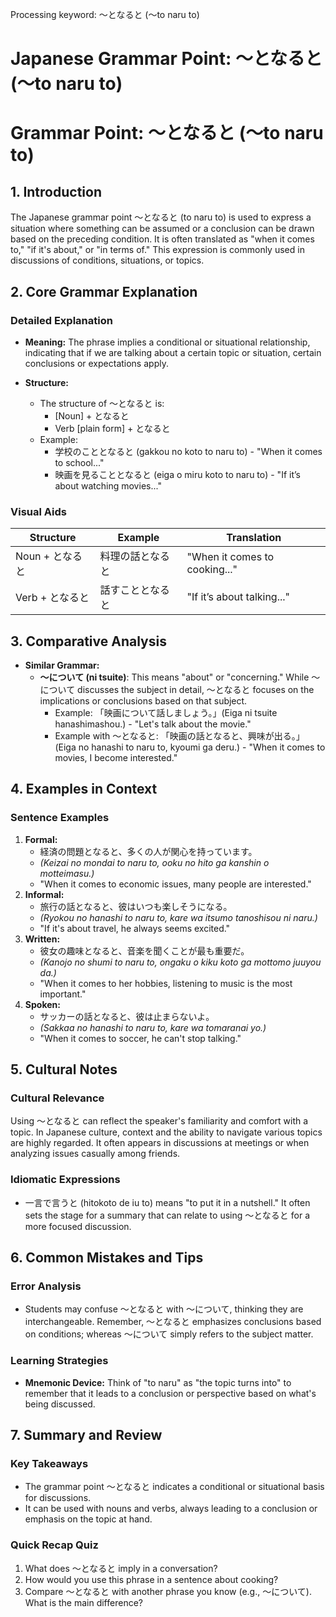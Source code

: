 Processing keyword: ～となると (〜to naru to)
# Japanese Grammar Point: ～となると (〜to naru to)
# Grammar Point: ～となると (〜to naru to)
## 1. Introduction
The Japanese grammar point ～となると (to naru to) is used to express a situation where something can be assumed or a conclusion can be drawn based on the preceding condition. It is often translated as "when it comes to," "if it's about," or "in terms of." This expression is commonly used in discussions of conditions, situations, or topics.
## 2. Core Grammar Explanation
### Detailed Explanation
- **Meaning:** The phrase implies a conditional or situational relationship, indicating that if we are talking about a certain topic or situation, certain conclusions or expectations apply.
  
- **Structure:**
  - The structure of ～となると is:
    - [Noun] + となると
    - Verb [plain form] + となると
  - Example: 
    - 学校のこととなると (gakkou no koto to naru to) - "When it comes to school..."
    - 映画を見ることとなると (eiga o miru koto to naru to) - "If it’s about watching movies..."
### Visual Aids
| Structure          | Example                          | Translation                  |
|--------------------|----------------------------------|-------------------------------|
| Noun + となると    | 料理の話となると                | "When it comes to cooking..." |
| Verb + となると    | 話すこととなると                | "If it’s about talking..."    |
## 3. Comparative Analysis
- **Similar Grammar:**
  - **～について (ni tsuite)**: This means "about" or "concerning." While ～について discusses the subject in detail, ～となると focuses on the implications or conclusions based on that subject.
    - Example: 「映画について話しましょう。」(Eiga ni tsuite hanashimashou.) - "Let's talk about the movie."
    - Example with ～となると: 「映画の話となると、興味が出る。」(Eiga no hanashi to naru to, kyoumi ga deru.) - "When it comes to movies, I become interested."
## 4. Examples in Context
### Sentence Examples
1. **Formal:**  
   - 経済の問題となると、多くの人が関心を持っています。  
   - *(Keizai no mondai to naru to, ooku no hito ga kanshin o motteimasu.)*  
   - "When it comes to economic issues, many people are interested."
2. **Informal:**  
   - 旅行の話となると、彼はいつも楽しそうになる。  
   - *(Ryokou no hanashi to naru to, kare wa itsumo tanoshisou ni naru.)*  
   - "If it's about travel, he always seems excited."
3. **Written:**  
   - 彼女の趣味となると、音楽を聞くことが最も重要だ。  
   - *(Kanojo no shumi to naru to, ongaku o kiku koto ga mottomo juuyou da.)*  
   - "When it comes to her hobbies, listening to music is the most important."
4. **Spoken:**  
   - サッカーの話となると、彼は止まらないよ。  
   - *(Sakkaa no hanashi to naru to, kare wa tomaranai yo.)*  
   - "When it comes to soccer, he can't stop talking."
## 5. Cultural Notes
### Cultural Relevance
Using ～となると can reflect the speaker's familiarity and comfort with a topic. In Japanese culture, context and the ability to navigate various topics are highly regarded. It often appears in discussions at meetings or when analyzing issues casually among friends.
### Idiomatic Expressions
- 一言で言うと (hitokoto de iu to) means "to put it in a nutshell." It often sets the stage for a summary that can relate to using ～となると for a more focused discussion.
## 6. Common Mistakes and Tips
### Error Analysis
- Students may confuse ～となると with ～について, thinking they are interchangeable. Remember, ～となると emphasizes conclusions based on conditions; whereas ～について simply refers to the subject matter.
### Learning Strategies
- **Mnemonic Device:** Think of "to naru" as "the topic turns into" to remember that it leads to a conclusion or perspective based on what's being discussed.
## 7. Summary and Review
### Key Takeaways
- The grammar point ～となると indicates a conditional or situational basis for discussions.
- It can be used with nouns and verbs, always leading to a conclusion or emphasis on the topic at hand.
### Quick Recap Quiz
1. What does ～となると imply in a conversation?
2. How would you use this phrase in a sentence about cooking?
3. Compare ～となると with another phrase you know (e.g., ～について). What is the main difference?
